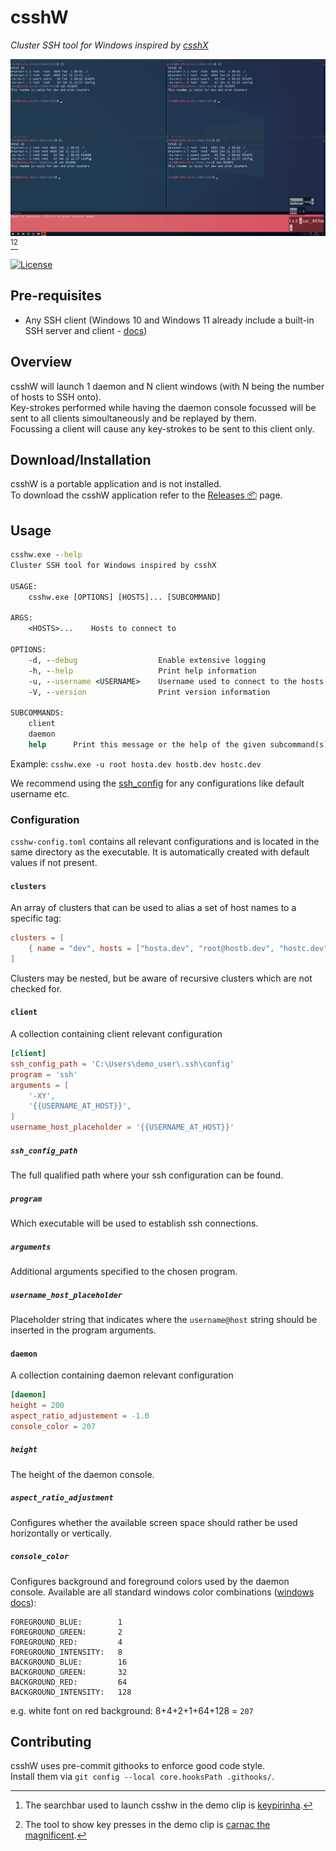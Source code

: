 # csshW
_Cluster SSH tool for Windows inspired by [csshX](https://github.com/brockgr/csshx)_

![csshw demo](https://github.com/whme/csshw/blob/21d218db0d2c0366d413dad8379bdc9544f75bf8/demo/csshw.gif)[^1][^2]

[![License](https://img.shields.io/badge/License-Apache_2.0-blue.svg)](https://opensource.org/licenses/Apache-2.0)

## Pre-requisites
- Any SSH client (Windows 10 and Windows 11 already include a built-in SSH server and client - [docs](https://learn.microsoft.com/en-us/windows/terminal/tutorials/ssh))

## Overview
csshW will launch 1 daemon and N client windows (with N being the number of hosts to SSH onto).<br>
Key-strokes performed while having the daemon console focussed will be sent to all clients simoultaneously and be replayed by them.<br>
Focussing a client will cause any key-strokes to be sent to this client only.

## Download/Installation
csshW is a portable application and is not installed.<br>
To download the csshW application refer to the [Releases 📦](https://github.com/whme/csshw/releases) page.

## Usage

```cmd
csshw.exe --help
Cluster SSH tool for Windows inspired by csshX

USAGE:
    csshw.exe [OPTIONS] [HOSTS]... [SUBCOMMAND]

ARGS:
    <HOSTS>...    Hosts to connect to

OPTIONS:
    -d, --debug                  Enable extensive logging
    -h, --help                   Print help information
    -u, --username <USERNAME>    Username used to connect to the hosts
    -V, --version                Print version information

SUBCOMMANDS:
    client
    daemon
    help      Print this message or the help of the given subcommand(s)
```
Example:
`csshw.exe -u root hosta.dev hostb.dev hostc.dev`

We recommend using the [ssh_config](https://linux.die.net/man/5/ssh_config) for any configurations like default username etc.

### Configuration

`csshw-config.toml` contains all relevant configurations and is located in the same directory as the executable.
It is automatically created with default values if not present.

#### `clusters`
An array of clusters that can be used to alias a set of host names to a specific tag:
```toml
clusters = [
    { name = "dev", hosts = ["hosta.dev", "root@hostb.dev", "hostc.dev"] }
]
```
Clusters may be nested, but be aware of recursive clusters which are not checked for.

#### `client`
A collection containing client relevant configuration
``` toml
[client]
ssh_config_path = 'C:\Users\demo_user\.ssh\config'
program = 'ssh'
arguments = [
    '-XY',
    '{{USERNAME_AT_HOST}}',
]
username_host_placeholder = '{{USERNAME_AT_HOST}}'
```

##### `ssh_config_path`
The full qualified path where your ssh configuration can be found.

##### `program`
Which executable will be used to establish ssh connections.

##### `arguments`
Additional arguments specified to the chosen program.

##### `username_host_placeholder`
Placeholder string that indicates where the `username@host` string should be inserted in the program arguments.

#### `daemon`
A collection containing daemon relevant configuration
``` toml
[daemon]
height = 200
aspect_ratio_adjustement = -1.0
console_color = 207
```

##### `height`
The height of the daemon console.

##### `aspect_ratio_adjustment`
Configures whether the available screen space should rather be used horizontally or vertically.

##### `console_color`
Configures background and foreground colors used by the daemon console.
Available are all standard windows color combinations ([windows docs](https://learn.microsoft.com/en-us/windows/console/console-screen-buffers#character-attributes)):
```
FOREGROUND_BLUE:        1
FOREGROUND_GREEN:       2
FOREGROUND_RED:         4
FOREGROUND_INTENSITY:   8
BACKGROUND_BLUE:        16
BACKGROUND_GREEN:       32
BACKGROUND_RED:         64
BACKGROUND_INTENSITY:   128
```
e.g. white font on red background: 8+4+2+1+64+128 = `207`

## Contributing
csshW uses pre-commit githooks to enforce good code style.<br>
Install them via ``git config --local core.hooksPath .githooks/``.

[^1]: The searchbar used to launch csshw in the demo clip is [keypirinha](https://keypirinha.com/).
[^2]: The tool to show key presses in the demo clip is [carnac the magnificent](http://carnackeys.com/).
